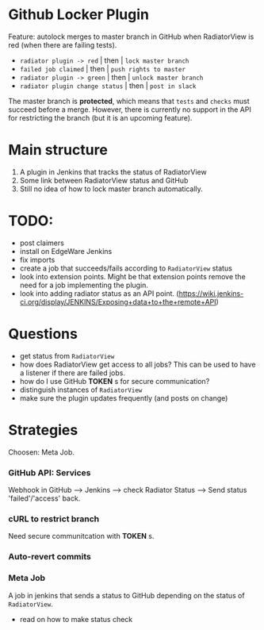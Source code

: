 # Github Locker Plugin

Feature: autolock merges to master branch in GitHub when RadiatorView is red
(when there are failing tests).

- `radiator plugin -> red` | then | `lock master branch`
- `failed job claimed` | then | `push rights to master`
- `radiator plugin -> green` | then | `unlock master branch`
- `radiator plugin change status` | then | `post in slack`

The master branch is __protected__, which means that `tests` and `checks` must
succeed before a merge. However, there is currently no support in the API for
restricting the branch (but it is an upcoming feature).

# Main structure

1. A plugin in Jenkins that tracks the status of RadiatorView
2. Some link between RadiatorView status and GitHub
3. Still no idea of how to lock master branch automatically.

# TODO:
- post claimers
- install on EdgeWare Jenkins
- fix imports
- create a job that succeeds/fails according to `RadiatorView` status
- look into extension points. Might be that extension points remove the need
  for a job implementing the plugin.
- look into adding radiator status as an API point.
  (https://wiki.jenkins-ci.org/display/JENKINS/Exposing+data+to+the+remote+API)

# Questions
- get status from `RadiatorView`
- how does RadiatorView get access to all jobs? This can be used to have a listener if there are failed jobs.
- how do I use GitHub __TOKEN__ s for secure communication?
- distinguish instances of `RadiatorView`
- make sure the plugin updates frequently (and posts on change)

# Strategies
Choosen: Meta Job.
### GitHub API: Services
Webhook in GitHub --> Jenkins --> check Radiator Status --> Send status
'failed'/'access' back.
### cURL to restrict branch
Need secure communitcation with __TOKEN__ s.
### Auto-revert commits
### Meta Job
A job in jenkins that sends a status to GitHub depending on the status of
`RadiatorView`.
- read on how to make status check

